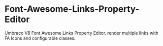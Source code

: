 # Font-Awesome-Links-Property-Editor
Umbraco V8 Font Awesome Links Property Editor, render multiple links with FA Icons and configurable classes.
